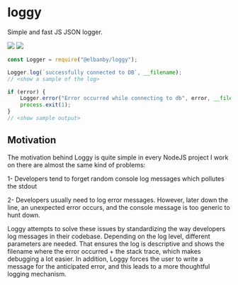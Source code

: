 # loggy
Simple and fast JS JSON logger.

![](https://img.shields.io/npm/v/@elbanby/loggy) ![](https://img.shields.io/github/license/elbanby/loggy)

```javascript
const Logger = require("@elbanby/loggy");

Logger.log(`successfully connected to DB`, __filename);
// <show a sample of the log>

if (error) {
    Logger.error("Error occurred while connecting to db", error, __filename);
    process.exit(1);
}
// <show sample output>

```

## Motivation
The motivation behind Loggy is quite simple in every NodeJS project I work on there are almost the same kind of 
problems:

1- Developers tend to forget random console log messages which pollutes the stdout
 
2- Developers usually need to log error messages. However, later down the line, an unexpected
error occurs, and the console message is too generic to hunt down.

Loggy attempts to solve these issues by standardizing the way developers log messages 
in their codebase. Depending on the log level, different parameters are needed. 
That ensures the log is descriptive and shows the filename where the error occurred + the stack trace,
which makes debugging a lot easier. In addition, Loggy forces the user to write a 
message for the anticipated error, and this leads to a more thoughtful logging mechanism.

 